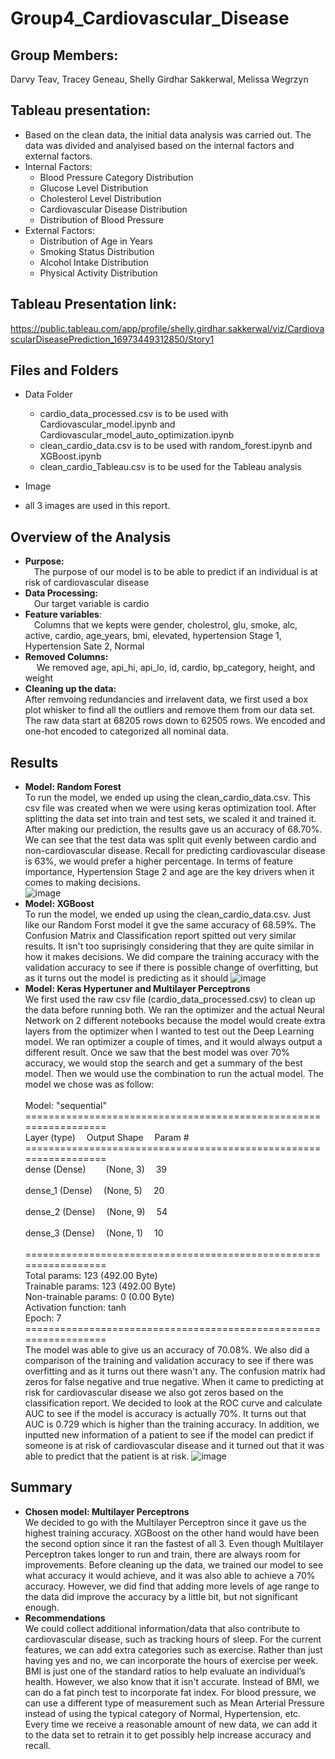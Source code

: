 # Group4_Cardiovascular_Disease

## Group Members:
 Darvy Teav, Tracey Geneau, Shelly Girdhar Sakkerwal, Melissa Wegrzyn

## Tableau presentation:
* Based on the clean data, the initial data analysis was carried out. The data was divided and analyised based on the internal factors and external factors.
* Internal Factors:
    * Blood Pressure Category Distribution
    * Glucose Level Distribution
    * Cholesterol Level Distribution
    * Cardiovascular Disease Distribution
    * Distribution of Blood Pressure
 * External Factors:
    * Distribution of Age in Years
    * Smoking Status Distribution
    * Alcohol Intake Distribution
    * Physical Activity Distribution


## Tableau Presentation link:
https://public.tableau.com/app/profile/shelly.girdhar.sakkerwal/viz/CardiovascularDiseasePrediction_16973449312850/Story1

## Files and Folders
* Data Folder
  * cardio_data_processed.csv is to be used with Cardiovascular_model.ipynb and Cardiovascular_model_auto_optimization.ipynb
  * clean_cardio_data.csv is to be used with random_forest.ipynb and XGBoost.ipynb
  * clean_cardio_Tableau.csv is to be used for the Tableau analysis
  
 * Image
  * all 3 images are used in this report.
 
## Overview of the Analysis 
*  **Purpose:** <br/>
&emsp;The purpose of our model is to be able to predict if an individual is at risk of cardiovascular disease
*  **Data Processing:** <br/>
&emsp;Our target variable is cardio
*  **Feature variables**:<br/>
&emsp;Columns that we kepts were gender, cholestrol, glu, smoke, alc, active, cardio, age_years, bmi, elevated, hypertension Stage 1, Hypertension Sate 2, Normal
*  **Removed Columns:**<br/>
&emsp; We removed age, api_hi, api_lo, id, cardio, bp_category, height, and weight
*  **Cleaning up the data:** <br/>
After remvoing redundancies and irrelavent data, we first used a box plot whisker to find all the outliers and remove them from our data set. The raw data start at 68205 rows down to 62505 rows. We encoded and one-hot encoded to categorized all nominal data. 

## Results 
*  **Model: Random Forest** <br/>
  To run the model, we ended up using the clean_cardio_data.csv. This csv file was created when we were using keras optimization tool. After splitting the data set into train and test sets, we scaled it and trained it. After making our prediction, the results gave us an accuracy of 68.70%. We can see that the test data was split quit evenly between cardio and non-cardiovascular disease. Recall for predicting cardiovascular disease is 63%, we would prefer a higher percentage. In terms of feature importance, Hypertension Stage 2 and age are the key drivers when it comes to making decisions.  
![image](https://github.com/Dav5T/Group4_Cardiovascular_Disease/assets/130593953/49b11f38-3031-4045-b716-6ca1842e2dbd)
*  **Model: XGBoost** <br/>
 To run the model, we ended up using the clean_cardio_data.csv. Just like our Random Forst model it gve the same accuracy of 68.59%. The Confusion Matrix and Classification report spitted out very similar results. It isn't too suprisingly considering that they are quite similar in how it makes decisions. We did compare the training accuracy with the validation accuracy to see if there is possible change of overfitting, but as it turns out the model is predicting as it should 
![image](https://github.com/Dav5T/Group4_Cardiovascular_Disease/assets/130593953/e99f4b8b-205e-4196-9f37-a9a89f24a09c)
*  **Model: Keras Hypertuner and Multilayer Perceptrons** <br/>
We first used the raw csv file (cardio_data_processed.csv) to clean up the data before running both. We ran the optimizer and the actual Neural Network on 2 different notebooks because the model would create extra layers from the optimizer when I wanted to test out the Deep Learning model. We ran optimizer a couple of times, and it would always output a different result. Once we saw that the best model was over 70% accuracy, we would stop the search and get a summary of the best model. Then we would use the combination to run the actual model. The model we chose was as follow:<br/><br/>
Model: "sequential"<br/>
=================================================================<br/>
 Layer (type)&emsp;              Output Shape&emsp;      Param #   <br/>
 =================================================================<br/>
 dense (Dense)&emsp;&emsp;         (None, 3)&emsp;                 39<br/>                                                                        
 dense_1 (Dense)&emsp;             (None, 5)&emsp;                 20<br/>                                                                    
 dense_2 (Dense)&emsp;             (None, 9)&emsp;                 54 <br/>                                                                   
 dense_3 (Dense)&emsp;             (None, 1)&emsp;                 10 <br/>                                                                    
=================================================================<br/>
Total params: 123 (492.00 Byte)<br/>
Trainable params: 123 (492.00 Byte)<br/>
Non-trainable params: 0 (0.00 Byte)<br/>
Activation function: tanh<br/>
Epoch: 7<br/>
=================================================================<br/>
The model was able to give us an accuracy of 70.08%. We also did a comparison of the training and validation accuracy to see if there was overfitting and as it turns out there wasn't any.
The confusion matrix had zeros for false negative and true negative. When it came to predicting at risk for cardiovascular disease we also got zeros based on the classification report. We decided to look at the ROC curve and calculate AUC to see if the model is accuracy is actually 70%. It turns out that AUC is 0.729 which is higher than the training accuracy. In addition, we inputted new information of a patient to see if the model can predict if someone is at risk of cardiovascular disease and it turned out that it was able to predict that the patient is at risk.
![image](https://github.com/Dav5T/Group4_Cardiovascular_Disease/assets/130593953/e0bfd29c-489a-4e6e-a1d5-4af232548682)

## Summary
* **Chosen model: Multilayer Perceptrons**<br/>
We decided to go with the Multilayer Perceptron since it gave us the highest training accuracy. XGBoost on the other hand would have been the second option since it ran the fastest of all 3. Even though Multilayer Perceptron takes longer to run and train, there are always room for improvements. Before cleaning up the data, we trained our model to see what accuracy it would achieve, and it was also able to achieve a 70% accuracy. However, we did find that adding more levels of age range to the data did improve the accuracy by a little bit, but not significant enough.<br/>
* **Recommendations**<br/>
We could collect additional information/data that also contribute to cardiovascular disease, such as tracking hours of sleep. For the current features, we can add extra categories such as exercise. Rather than just having yes and no, we can incorporate the hours of exercise per week. BMI is just one of the standard ratios to help evaluate an individual’s health. However, we also know that it isn't accurate. Instead of BMI, we can do a fat pinch test to incorporate fat index. For blood pressure, we can use a different type of measurement such as Mean Arterial Pressure instead of using the typical category of Normal, Hypertension, etc. Every time we receive a reasonable amount of new data, we can add it to the data set to retrain it to get possibly help increase accuracy and recall.

